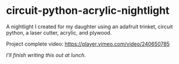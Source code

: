 # circuit-python-acrylic-nightlight
A nightlight I created for my daughter using an adafruit trinket, circuit python, a laser cutter, acrylic, and plywood.


Project complete video: https://player.vimeo.com/video/240650785

_I'll finish writing this out at lunch._